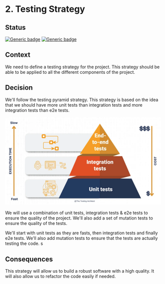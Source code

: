 # 2. Testing Strategy

## Status

[![Generic badge](https://img.shields.io/badge/Date-2024/01/03-blue.svg)](https://shields.io/)
[![Generic badge](https://img.shields.io/badge/Status-Accepted-Green.svg)](https://shields.io/)

## Context

We need to define a testing strategy for the project. This strategy should be able to be applied to all the different
components of the project.

## Decision

We'll follow the testing pyramid strategy. This strategy is based on the idea that we should have more unit tests than
integration tests and more integration tests than e2e tests.

<p align="center" width="90%">
<img alt="Overall Architecture" src="../assets/testing_pyramid.png" />
</p>

We will use a combination of unit tests, integration tests & e2e tests to ensure the quality of the project. We'll also
add a set of mutation tests to ensure the quality of the tests.

We'll start with unit tests as they are fasts, then integration tests and finally e2e tests. We'll also add mutation
tests to ensure that
the tests are actually testing the code.
s

## Consequences

This strategy will allow us to build a robust software with a high quality. It will also allow us to refactor the code
easily if needed.

